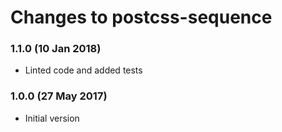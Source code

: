 # Changes to postcss-sequence

### 1.1.0 (10 Jan 2018)

- Linted code and added tests

### 1.0.0 (27 May 2017)

- Initial version
